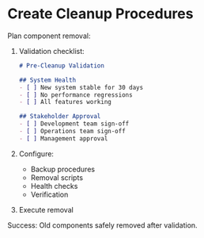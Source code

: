 # Create Cleanup Procedures

Plan component removal:

1. Validation checklist:
   ```markdown
   # Pre-Cleanup Validation
   
   ## System Health
   - [ ] New system stable for 30 days
   - [ ] No performance regressions
   - [ ] All features working
   
   ## Stakeholder Approval
   - [ ] Development team sign-off
   - [ ] Operations team sign-off
   - [ ] Management approval
   ```

2. Configure:
   - Backup procedures
   - Removal scripts
   - Health checks
   - Verification

3. Execute removal

Success: Old components safely removed after validation.